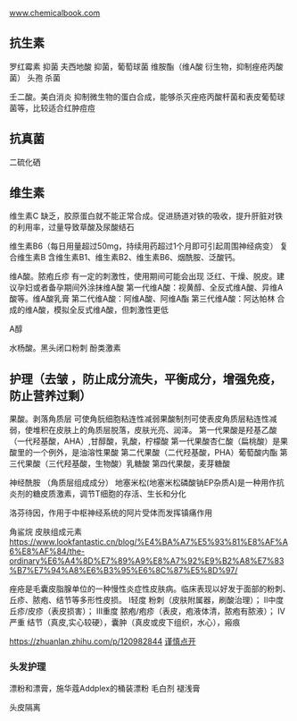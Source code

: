 www.chemicalbook.com

## 抗生素
罗红霉素 抑菌
夫西地酸 抑菌，葡萄球菌
维胺酯（维A酸 衍生物，抑制痤疮丙酸菌）
头孢 杀菌

壬二酸。美白消炎
    抑制微生物的蛋白合成，能够杀灭痤疮丙酸杆菌和表皮葡萄球菌等，比较适合红肿痘痘

## 抗真菌
二硫化硒

## 维生素
维生素C
    缺乏，胶原蛋白就不能正常合成。促进肠道对铁的吸收，提升肝脏对铁的利用率，过量导致草酸及尿酸结石

维生素B6（每日用量超过50mg，持续用药超过1个月即可引起周围神经病变）
复合维生素B
    含维生素B1、维生素B2、维生素B6、烟酰胺、泛酸钙。

维A酸。脓疱丘疹
    有一定的刺激性，使用期间可能会出现 泛红、干燥、脱皮。建议孕妇或者备孕期间外涂抹维A酸
    第一代维A酸：视黄醇、全反式维A酸、异维A酸等。维A酸乳膏
    第二代维A酸：阿维A酸、阿维A酯
    第三代维A酸：阿达帕林
        合成的维A酸，模拟全反式维A酸，但刺激性更低

A醇

水杨酸。黑头闭口粉刺
    酚类激素
## 护理（去皱 ，防止成分流失，平衡成分，增强免疫，防止营养过剩）


果酸。剥落角质层
    可使角朊细胞粘连性减弱果酸制剂可使表皮角质层粘连性减弱，使堆积在皮肤上的角质层脱落，皮肤光亮、润泽。
    第一代果酸是羟基乙酸（一代羟基酸，AHA）,甘醇酸，乳酸，柠檬酸
    第一代果酸杏仁酸（扁桃酸）是果酸里的一个例外，是油溶性果酸
    第二代果酸（二代羟基酸，PHA）葡萄酸内酯
    第三代果酸（三代羟基酸，生物酸）乳糖酸
    第四代果酸，麦芽糖酸

神经酰胺 （角质层组成成分）
地塞米松(地塞米松磷酸钠EP杂质A)是一种用作抗炎剂的糖皮质激素，调节T细胞的存活、生长和分化

洛芬待因，作用于中枢神经系统的阿片受体而发挥镇痛作用

角鲨烷
    皮肤组成元素
    https://www.lookfantastic.cn/blog/%E4%BA%A7%E5%93%81%E8%AF%A6%E8%AF%84/the-ordinary%E6%A4%8D%E7%89%A9%E8%A7%92%E9%B2%A8%E7%83%B7%E7%94%A8%E6%B3%95%E6%8C%87%E5%8D%97/


痤疮是毛囊皮脂腺单位的一种慢性炎症性皮肤病。临床表现以好发于面部的粉刺、丘疹、脓疱、结节等多形性皮损。
I轻度 粉刺（皮肤附属器，刷酸治理）；
II中度 丘疹/皮疹（表皮损害）；
III重度 脓疱/疱疹（表皮，疱液体清，脓疱有脓液）； 
IV严重  结节（真皮,实心较硬），囊肿（真皮或皮下组织，水心），瘢痕

https://zhuanlan.zhihu.com/p/120982844
[谨慎点开](https://www.sohu.com/a/157873025_377328)
### 头发护理
漂粉和漂膏，施华蔻Addplex的桶装漂粉
毛白剂
褪浅膏

头皮隔离